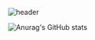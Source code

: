 ![header](https://capsule-render.vercel.app/api?type=venom&color=c1ccc8&text=WOOD)


![Anurag's GitHub stats](https://github-readme-stats.vercel.app/api?username=anuraghazra&show_icons=true&theme=radical)
